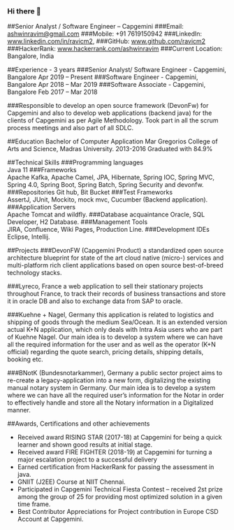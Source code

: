### Hi there 👋

<!--
**ravicm2/ravicm2** is a ✨ _special_ ✨ repository because its `README.md` (this file) appears on your GitHub profile.

Here are some ideas to get you started:

- 🔭 I’m currently working on ...
- 🌱 I’m currently learning ...
- 👯 I’m looking to collaborate on ...
- 🤔 I’m looking for help with ...
- 💬 Ask me about ...
- 📫 How to reach me: ...
- 😄 Pronouns: ...
- ⚡ Fun fact: ...
-->

##Senior Analyst / Software Engineer – Capgemini
###Email: ashwinravim@gmail.com  ###Mobile: +91 7619150942 ###LinkedIn: www.linkedin.com/in/ravicm2,
###GitHub: www.github.com/ravicm2 ###HackerRank: www.hackerrank.com/ashwinravim ###Current Location: Bangalore, India

##Experience - 3 years
###Senior Analyst/ Software Engineer - Capgemini, Bangalore Apr 2019 – Present
###Software Engineer - Capgemini, Bangalore Apr 2018 – Mar 2019
###Software Associate - Capgemini, Bangalore Feb 2017 – Mar 2018

###Responsible to develop an open source framework (DevonFw) for Capgemini and also to develop web applications (backend java) for the clients of Capgemini as per Agile Methodology. Took part in all the scrum process meetings and also part of all SDLC.

##Education
Bachelor of Computer Application
Mar Gregorios College of Arts and Science, Madras University. 2013-2016
Graduated with 84.9%

##Technical Skills
###Programming languages	
Java 11
###Frameworks	
Apache Kafka, Apache Camel, JPA, Hibernate, Spring IOC, Spring MVC, Spring 4.0, Spring Boot, Spring Batch, Spring Security and devonfw.
###Repositories	
Git hub, Bit Bucket
###Test Frameworks	
AssertJ, JUnit, Mockito, mock mvc, Cucumber (Backend application).
###Application Servers	
Apache Tomcat and wildfly.
###Database acquaintance 
Oracle, SQL Developer, H2 Database.
###Management Tools 	
JIRA, Confluence, Wiki Pages, Production Line.
###Development IDEs 	
Eclipse, Intellij.

##Projects
###DevonFW (Capgemini Product) a standardized open source architecture blueprint for state of the art cloud native (micro-) services and multi-platform rich client applications based on open source best-of-breed technology stacks.

###Lyreco, France a web application to sell their stationary projects throughout France, to track their records of business transactions and store it in oracle DB and also to exchange data from SAP to oracle.

###Kuehne + Nagel, Germany this application is related to logistics and shipping of goods through the medium Sea/Ocean. It is an extended version actual K+N application, which only deals with Intra Asia users who are part of Kuehne Nagel. Our main idea is to develop a system where we can have all the required information for the user and as well as the operator (K+N official) regarding the quote search, pricing details, shipping details, booking etc.

###BNotK (Bundesnotarkammer), Germany a public sector project aims to re-create a legacy-application into a new form, digitalizing the existing manual notary system in Germany. Our main idea is to develop a system where we can have all the required user’s information for the Notar in order to effectively handle and store all the Notary information in a Digitalized manner.

##Awards, Certifications and other achievements
*	Received award RISING STAR (2017-18) at Capgemini for being a quick learner and shown good results at initial stage.
*	Received award FIRE FIGHTER (2018-19) at Capgemini for turning a major escalation project to a successful delivery
*	Earned certification from HackerRank for passing the assessment in java.
*	GNIIT (J2EE) Course at NIIT Chennai.
*	Participated in Capgemini Technical Fiesta Contest – received 2st prize among the group of 25 for providing most optimized solution in a given time frame.
*	Best Contributor Appreciations for Project contribution in Europe CSD Account at Capgemini.
